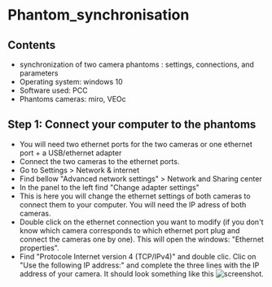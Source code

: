# Phantom_synchronisation

## Contents
- synchronization of two camera phantoms : settings, connections, and parameters
- Operating system: windows 10 
- Software used: PCC 
- Phantoms cameras: miro, VEOc

## Step 1: Connect your computer to the phantoms
- You will need two ethernet ports for the two cameras or one ethernet port + a USB/ethernet adapter
- Connect the two cameras to the ethernet ports. 
- Go to Settings > Network & internet
- Find bellow "Advanced network settings" > Network and Sharing center 
- In the panel to the left find "Change adapter settings"
- This is here you will change the ethernet settings of both cameras to connect them to your computer. You will need the IP adress of both cameras.
- Double click on the ethernet connection you want to modify (if you don't know which camera corresponds to which ethernet port plug and connect the cameras one by one). This will open the windows: "Ethernet properties".
- Find "Protocole Internet version 4 (TCP/IPv4)" and double clic. Clic on "Use the following IP address:" and complete the three lines with the IP address of your camera. It should look something like this ![screenshot](https://user-images.githubusercontent.com/100707728/156538293-bd518ba3-276e-48d5-8bc5-71dbf7e93030.png).
